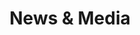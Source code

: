 ---
templateKey: 'news-and-media'
path: /investor-relations/news-and-media
title: News & Media
image: /img/investor-relations/news-media_hero-image@2x.jpg
news:
  item:
    - date: Sep 23, 2020
      text: Apollon Formularies UK receives Jamaican Therapeutic Goods Administration (TGA) approval for LOREMIPSUM
      url: https://www.apollon.org.uk/news/apollon-receives-jtga-approval.pdf
    - date: Sep 23, 2020
      text: Apollon Formularies UK receives Jamaican Therapeutic Goods Administration (TGA) approval for LOREMIPSUM
      url: https://www.apollon.org.uk/news/apollon-receives-jtga-approval.pdf
    - date: Sep 23, 2020
      text: Apollon Formularies UK receives Jamaican Therapeutic Goods Administration (TGA) approval for LOREMIPSUM
      url: https://www.apollon.org.uk/news/apollon-receives-jtga-approval.pdf
mainpitch:
  title: Featured Content
  vimeoid: 327193904
  date: 09.11.2020
  vimeotitle: Apollon Formularies & Doc’s Place International  
video:
  item:
    - id: 327193904
      image: ../img/video1.png
      date: 09.11.2020
      title: The face of Medical Cannabis by Dr. Stephen Barnhill
    - id: 327193904
      image: ../img/video1.png
      date: 09.11.2020
      title: Lorem ipsum dolor sit amet
    - id: 327193904
      image: ../img/video1.png
      date: 09.11.2020
      title: Lorem ipsum dolor sit amet
    - id: 327193904
      image: ../img/video1.png
      date: 09.11.2020
      title: Lorem ipsum dolor sit amet                      

 
      
      


---